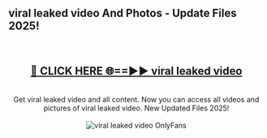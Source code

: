 <h2>viral leaked video And Photos - Update Files 2025!</h2>
<br>
<div align="center">
<h2><a href="https://betterlinks.top/A2PfLJ" rel="nofollow">🔴 CLICK HERE 🌐==►► viral leaked video</a></h2>
<br>
Get viral leaked video and all content. Now you can access all videos and pictures of viral leaked video. New Updated Files 2025!
<br>
<br>
<a href="https://betterlinks.top/A2PfLJ" rel="nofollow" data-target="animated-image.originalLink"><img src="https://i.imgur.com/dJHk4Zq.gif" alt="viral leaked video OnlyFans" style="max-width: 100%; display: inline-block;" data-target="animated-image.originalImage"></a>
</div>
<br>